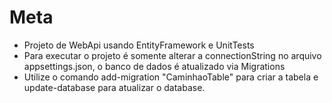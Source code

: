 # Meta
- Projeto de WebApi usando EntityFramework e UnitTests
- Para executar o projeto é somente alterar a connectionString no arquivo appsettings.json, o banco de dados é atualizado via Migrations
- Utilize o comando add-migration "CaminhaoTable" para criar a tabela e update-database para atualizar o database.